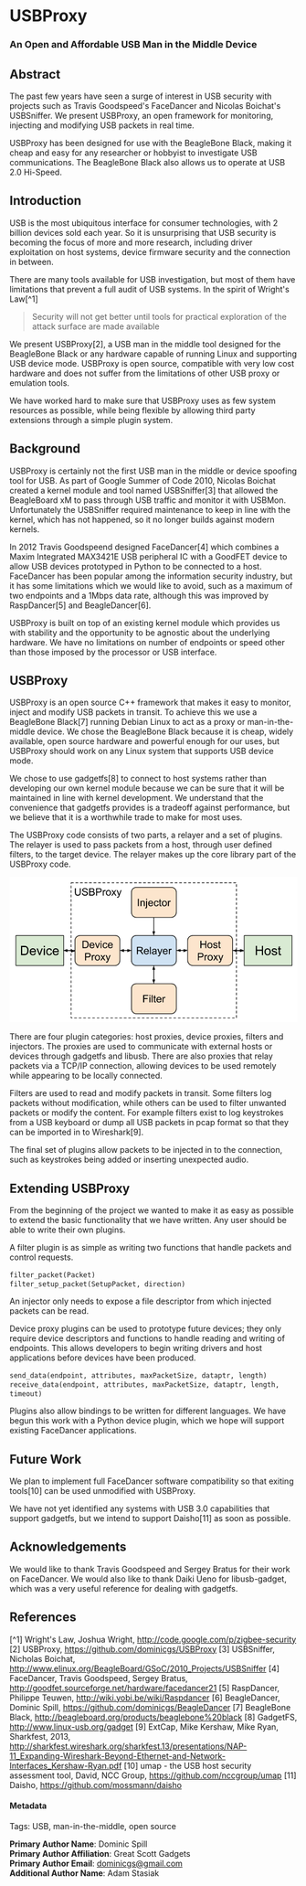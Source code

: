 # USBProxy
### An Open and Affordable USB Man in the Middle Device

## Abstract
The past few years have seen a surge of interest in USB security with projects such as Travis Goodspeed's FaceDancer and Nicolas Boichat's USBSniffer. We present USBProxy, an open framework for monitoring, injecting and modifying USB packets in real time.

USBProxy has been designed for use with the BeagleBone Black, making it cheap and easy for any researcher or hobbyist to investigate USB communications. The BeagleBone Black also allows us to operate at USB 2.0 Hi-Speed.


## Introduction

USB is the most ubiquitous interface for consumer technologies, with 2 billion devices sold each year. So it is unsurprising that USB security is becoming the focus of more and more research, including driver exploitation on host systems, device firmware security and the connection in between.

There are many tools available for USB investigation, but most of them have limitations that prevent a full audit of USB systems. In the spirit of Wright's Law[^1]

>Security will not get better until tools for practical exploration of the
>attack surface are made available

We present USBProxy[2], a USB man in the middle tool designed for the BeagleBone
Black or any hardware capable of running Linux and supporting USB device mode.
USBProxy is open source, compatible with very low cost hardware and does not
suffer from the limitations of other USB proxy or emulation tools.

We have worked hard to make sure that USBProxy uses as few system resources as
possible, while being flexible by allowing third party extensions through a
simple plugin system.


Background
----------

USBProxy is certainly not the first USB man in the middle or device spoofing
tool for USB. As part of Google Summer of Code 2010, Nicolas Boichat created a
kernel module and tool named USBSniffer[3] that allowed the BeagleBoard xM to
pass through USB traffic and monitor it with USBMon. Unfortunately the
USBSniffer required maintenance to keep in line with the kernel, which has not
happened, so it no longer builds against modern kernels.

In 2012 Travis Goodspeend designed FaceDancer[4] which combines a Maxim
Integrated MAX3421E USB peripheral IC with a GoodFET device to allow USB devices
prototyped in Python to be connected to a host. FaceDancer has been popular
among the information security industry, but it has some limitations which we
would like to avoid, such as a maximum of two endpoints and a 1Mbps data rate,
although this was improved by RaspDancer[5] and BeagleDancer[6].

USBProxy is built on top of an existing kernel module which provides us with
stability and the opportunity to be agnostic about the underlying hardware. We
have no limitations on number of endpoints or speed other than those imposed by
the processor or USB interface.


USBProxy
--------

USBProxy is an open source C++ framework that makes it easy to monitor, inject
and modify USB packets in transit. To achieve this we use a BeagleBone Black[7]
running Debian Linux to act as a proxy or man-in-the-middle device. We chose the
BeagleBone Black because it is cheap, widely available, open source hardware and
powerful enough for our uses, but USBProxy should work on any Linux system that
supports USB device mode.

We chose to use gadgetfs[8] to connect to host systems rather than developing
our own kernel module because we can be sure that it will be maintained in line
with kernel development. We understand that the convenience that gadgetfs
provides is a tradeoff against performance, but we believe that it is a
worthwhile trade to make for most uses.

The USBProxy code consists of two parts, a relayer and a set of plugins. The
relayer is used to pass packets from a host, through user defined filters, to
the target device. The relayer makes up the core library part of the USBProxy
code.

![USBProxy Architecture](USBProxy_arch.png "USBProxy Architecture")

There are four plugin categories: host proxies, device proxies, filters and
injectors. The proxies are used to communicate with external hosts or devices
through gadgetfs and libusb. There are also proxies that relay packets via a
TCP/IP connection, allowing devices to be used remotely while appearing to be
locally connected.

Filters are used to read and modify packets in transit. Some filters log packets
without modification, while others can be used to filter unwanted packets or
modify the content. For example filters exist to log keystrokes from a USB
keyboard or dump all USB packets in pcap format so that they can be imported in
to
Wireshark[9].

The final set of plugins allow packets to be injected in to the connection, such
as keystrokes being added or inserting unexpected audio.


Extending USBProxy
------------------

From the beginning of the project we wanted to make it as easy as possible to
extend the basic functionality that we have written. Any user should be able to
write their own plugins.

A filter plugin is as simple as writing two functions that handle packets and
control requests.

    filter_packet(Packet)
    filter_setup_packet(SetupPacket, direction)

An injector only needs to expose a file descriptor from which injected packets
can be read.

Device proxy plugins can be used to prototype future devices; they only require
device descriptors and functions to handle reading and writing of endpoints.
This allows developers to begin writing drivers and host applications before
devices have been produced.

    send_data(endpoint, attributes, maxPacketSize, dataptr, length)
    receive_data(endpoint, attributes, maxPacketSize, dataptr, length, timeout)

Plugins also allow bindings to be written for different languages. We have begun
this work with a Python device plugin, which we hope will support existing
FaceDancer applications.


Future Work
-----------

We plan to implement full FaceDancer software compatibility so that exiting
tools[10] can be used unmodified with USBProxy.

We have not yet identified any systems with USB 3.0 capabilities that support
gadgetfs, but we intend to support Daisho[11] as soon as possible.


Acknowledgements
----------------

We would like to thank Travis Goodspeed and Sergey Bratus for their work on
FaceDancer. We would also like to thank Daiki Ueno for libusb-gadget, which was
a very useful reference for dealing with gadgetfs.


## References

[^1] Wright's Law, Joshua Wright, http://code.google.com/p/zigbee-security
[2] USBProxy, https://github.com/dominicgs/USBProxy
[3] USBSniffer, Nicholas Boichat, http://www.elinux.org/BeagleBoard/GSoC/2010_Projects/USBSniffer
[4] FaceDancer, Travis Goodspeed, Sergey Bratus, http://goodfet.sourceforge.net/hardware/facedancer21
[5] RaspDancer, Philippe Teuwen, http://wiki.yobi.be/wiki/Raspdancer
[6] BeagleDancer, Dominic Spill, https://github.com/dominicgs/BeagleDancer
[7] BeagleBone Black, http://beagleboard.org/products/beaglebone%20black
[8] GadgetFS, http://www.linux-usb.org/gadget
[9] ExtCap, Mike Kershaw, Mike Ryan, Sharkfest, 2013, http://sharkfest.wireshark.org/sharkfest.13/presentations/NAP-11_Expanding-Wireshark-Beyond-Ethernet-and-Network-Interfaces_Kershaw-Ryan.pdf
[10] umap - the USB host security assessment tool, David, NCC Group, https://github.com/nccgroup/umap
[11] Daisho, https://github.com/mossmann/daisho


#### Metadata
Tags: USB, man-in-the-middle, open source

**Primary Author Name**: Dominic Spill  
**Primary Author Affiliation**: Great Scott Gadgets  
**Primary Author Email**: dominicgs@gmail.com  
**Additional Author Name**: Adam Stasiak